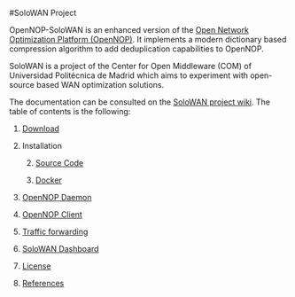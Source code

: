#SoloWAN Project

OpenNOP-SoloWAN is an enhanced version of the [Open Network Optimization Platform (OpenNOP)](http://www.opennop.org/). It implements a modern dictionary based compression algorithm to add deduplication capabilities to OpenNOP. 

SoloWAN is a project of the Center for Open Middleware (COM) of Universidad Politécnica de Madrid which aims to experiment with open-source based WAN optimization solutions.

The documentation can be consulted on the [SoloWAN project wiki](https://github.com/solowan/solowan/wiki). The table of contents is the following:

1. [Download](https://github.com/solowan/solowan/wiki/Download)

1. Installation

    2. [Source Code](https://github.com/solowan/solowan/wiki/Installation%20SourceCode)

    2. [Docker](https://github.com/solowan/solowan/wiki/Installation%20Docker)

1. [OpenNOP Daemon](https://github.com/solowan/solowan/wiki/OpenNOP%20Daemon)

1. [OpenNOP Client](https://github.com/solowan/solowan/wiki/OpenNOP%20Client)

1. [Traffic forwarding](https://github.com/solowan/solowan/wiki/Traffic%20forwarding)

1. [SoloWAN Dashboard](https://github.com/solowan/solowan-dashboard) 

1. [License](https://github.com/solowan/solowan/wiki/License)

1. [References](https://github.com/solowan/solowan/wiki/References)
